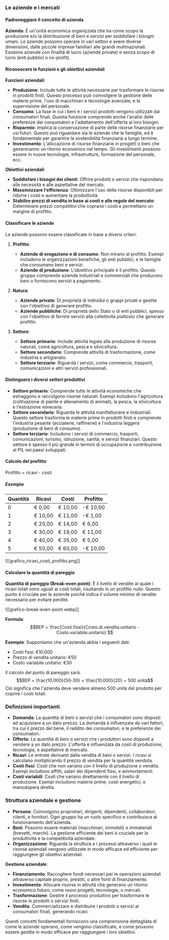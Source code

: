 ### Le aziende e i mercati

#### Padroneggiare il concetto di azienda
**Azienda**: È un'unità economica organizzata che ha come scopo la produzione e/o la distribuzione di beni e servizi per soddisfare i bisogni umani. Le aziende possono operare in vari settori e avere diverse dimensioni, dalle piccole imprese familiari alle grandi multinazionali. Esistono aziende con finalità di lucro (aziende private) e senza scopo di lucro (enti pubblici o no-profit).

#### Riconoscere le funzioni e gli obiettivi aziendali
**Funzioni aziendali**:
- **Produzione**: Include tutte le attività necessarie per trasformare le risorse in prodotti finiti. Questo processo può coinvolgere la gestione delle materie prime, l'uso di macchinari e tecnologie avanzate, e la supervisione del personale.
- **Consumo**: La fase in cui i beni e i servizi prodotti vengono utilizzati dai consumatori finali. Questa funzione comprende anche l'analisi delle preferenze dei consumatori e l'adattamento dell'offerta ai loro bisogni.
- **Risparmio**: Implica la conservazione di parte delle risorse finanziarie per usi futuri. Questo può riguardare sia le aziende che le famiglie, ed è fondamentale per garantire la sostenibilità finanziaria a lungo termine.
- **Investimento**: L'allocazione di risorse finanziarie in progetti o beni che genereranno un ritorno economico nel tempo. Gli investimenti possono essere in nuove tecnologie, infrastrutture, formazione del personale, ecc.

**Obiettivi aziendali**:
- **Soddisfare i bisogni dei clienti**: Offrire prodotti o servizi che rispondano alle necessità e alle aspettative del mercato.
- **Massimizzare l'efficienza**: Ottimizzare l'uso delle risorse disponibili per ridurre i costi e aumentare la produttività.
- **Stabilire prezzi di vendita in base ai costi e alle regole del mercato**: Determinare prezzi competitivi che coprano i costi e permettano un margine di profitto.

#### Classificare le aziende
Le aziende possono essere classificate in base a diversi criteri:

1. **Profitto**:
    - **Aziende di erogazione e di consumo**: Non mirano al profitto. Esempi includono le organizzazioni benefiche, gli enti pubblici, e le famiglie che consumano beni e servizi.
    - **Aziende di produzione**: L'obiettivo principale è il profitto. Questo gruppo comprende aziende industriali e commerciali che producono beni o forniscono servizi a pagamento.

2. **Natura**:
    - **Aziende private**: Di proprietà di individui o gruppi privati e gestite con l'obiettivo di generare profitto.
    - **Aziende pubbliche**: Di proprietà dello Stato o di enti pubblici, spesso con l'obiettivo di fornire servizi alla collettività piuttosto che generare profitto.

3. **Settore**:
    - **Settore primario**: Include attività legate alla produzione di risorse naturali, come agricoltura, pesca e silvicoltura.
    - **Settore secondario**: Comprende attività di trasformazione, come industria e artigianato.
    - **Settore terziario**: Riguarda i servizi, come commercio, trasporti, comunicazioni e altri servizi professionali.

#### Distinguere i diversi settori produttivi
- **Settore primario**: Comprende tutte le attività economiche che estraggono e raccolgono risorse naturali. Esempi includono l'agricoltura (coltivazione di piante e allevamento di animali), la pesca, la silvicoltura e l'estrazione mineraria.
- **Settore secondario**: Riguarda le attività manifatturiere e industriali. Questo settore trasforma le materie prime in prodotti finiti e comprende l'industria pesante (acciaierie, raffinerie) e l'industria leggera (produzione di beni di consumo).
- **Settore terziario**: Includono i servizi di commercio, trasporti, comunicazioni, turismo, istruzione, sanità, e servizi finanziari. Questo settore è spesso il più grande in termini di occupazione e contribuzione al PIL nei paesi sviluppati.


#### Calcolo del profitto

Profitto = ricavi - costi

##### Esempio
| Quantità | Ricavi  | Costi   | Profitto |
| -------- | ------- | ------- | -------- |
| 0        | € 0,00  | € 10,00 | -€ 10,00 |
| 1        | € 10,00 | € 11,00 | -€ 1,00  |
| 2        | € 20,00 | € 14,00 | € 6,00   |
| 3        | € 30,00 | € 19,00 | € 11,00  |
| 4        | € 40,00 | € 35,00 | € 5,00   |
| 5        | € 50,00 | € 60,00 | -€ 10,00 |

![[grafico_ricavi_costi_profitto.png]]

#### Calcolare la quantità di pareggio
**Quantità di pareggio (Break-even point)**: È il livello di vendite al quale i ricavi totali sono uguali ai costi totali, risultando in un profitto nullo. Questo punto è cruciale per le aziende poiché indica il volume minimo di vendite necessario per evitare perdite.

![[grafico-break-even-point.webp]]

**Formula**:
$$BEP = \frac{Costi.fissi}{Costo.di.vendita.unitario - Costo.variabile.unitario} $$

**Esempio**: 
Supponiamo che un'azienda abbia i seguenti dati:
- Costi fissi: €10.000
- Prezzo di vendita unitario: €50
- Costo variabile unitario: €30

Il calcolo del punto di pareggio sarà:
$$BEP = \frac{10.000}{50-30} = \frac{10.000}{20} = 500  unità$$
Ciò significa che l'azienda deve vendere almeno 500 unità del prodotto per coprire i costi totali.

### Definizioni importanti
- **Domanda**: La quantità di beni o servizi che i consumatori sono disposti ad acquistare a un dato prezzo. La domanda è influenzata da vari fattori, tra cui il prezzo del bene, il reddito dei consumatori, e le preferenze dei consumatori.
- **Offerta**: La quantità di beni o servizi che i produttori sono disposti a vendere a un dato prezzo. L'offerta è influenzata da costi di produzione, tecnologia, e aspettative di mercato.
- **Ricavi**: Le entrate derivanti dalla vendita di beni o servizi. I ricavi si calcolano moltiplicando il prezzo di vendita per la quantità venduta.
- **Costi fissi**: Costi che non variano con il livello di produzione o vendita. Esempi includono affitti, salari dei dipendenti fissi, e ammortamenti.
- **Costi variabili**: Costi che variano direttamente con il livello di produzione. Esempi includono materie prime, costi energetici, e manodopera diretta.

### Struttura aziendale e gestione
- **Persone**: Coinvolgono proprietari, dirigenti, dipendenti, collaboratori, clienti, e fornitori. Ogni gruppo ha un ruolo specifico e contribuisce al funzionamento dell'azienda.
- **Beni**: Possono essere materiali (macchinari, immobili) o immateriali (brevetti, marchi). La gestione efficiente dei beni è cruciale per la produttività e la competitività aziendale.
- **Organizzazione**: Riguarda la struttura e i processi attraverso i quali le risorse aziendali vengono utilizzate in modo efficace ed efficiente per raggiungere gli obiettivi aziendali.

**Gestione aziendale**:
- **Finanziamento**: Raccogliere fondi necessari per le operazioni aziendali attraverso capitale proprio, prestiti, o altre fonti di finanziamento.
- **Investimento**: Allocare risorse in attività che generano un ritorno economico futuro, come nuovi progetti, tecnologie, o mercati.
- **Trasformazione**: Gestire il processo produttivo per trasformare le risorse in prodotti o servizi finiti.
- **Vendita**: Commercializzare e distribuire i prodotti o servizi ai consumatori finali, generando ricavi.

Questi concetti fondamentali forniscono una comprensione dettagliata di come le aziende operano, come vengono classificate, e come possono essere gestite in modo efficace per raggiungere i loro obiettivi.